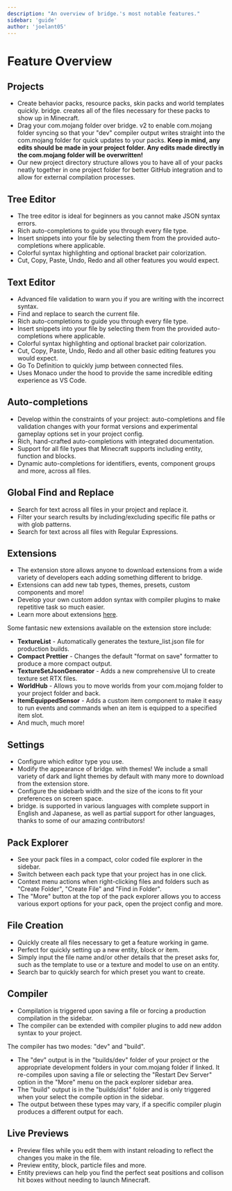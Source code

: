 ```yaml
---
description: "An overview of bridge.'s most notable features."
sidebar: 'guide'
author: 'joelant05'
---
```


# Feature Overview

## Projects

-   Create behavior packs, resource packs, skin packs and world templates quickly. bridge. creates all of the files necessary for these packs to show up in Minecraft.
-   Drag your com.mojang folder over bridge. v2 to enable com.mojang folder syncing so that your "dev" compiler output writes straight into the com.mojang folder for quick updates to your packs. **Keep in mind, any edits should be made in your project folder. Any edits made directly in the com.mojang folder will be overwritten!**
-   Our new project directory structure allows you to have all of your packs neatly together in one project folder for better GitHub integration and to allow for external compilation processes.

## Tree Editor

-   The tree editor is ideal for beginners as you cannot make JSON syntax errors.
-   Rich auto-completions to guide you through every file type.
-   Insert snippets into your file by selecting them from the provided auto-completions where applicable.
-   Colorful syntax highlighting and optional bracket pair colorization.
-   Cut, Copy, Paste, Undo, Redo and all other features you would expect.

## Text Editor

-   Advanced file validation to warn you if you are writing with the incorrect syntax.
-   Find and replace to search the current file.
-   Rich auto-completions to guide you through every file type.
-   Insert snippets into your file by selecting them from the provided auto-completions where applicable.
-   Colorful syntax highlighting and optional bracket pair colorization.
-   Cut, Copy, Paste, Undo, Redo and all other basic editing features you would expect.
-   Go To Definition to quickly jump between connected files.
-   Uses Monaco under the hood to provide the same incredible editing experience as VS Code.

## Auto-completions

-   Develop within the constraints of your project: auto-completions and file validation changes with your format versions and experimental gameplay options set in your project config.
-   Rich, hand-crafted auto-completions with integrated documentation.
-   Support for all file types that Minecraft supports including entity, function and blocks.
-   Dynamic auto-completions for identifiers, events, component groups and more, across all files.

## Global Find and Replace

-   Search for text across all files in your project and replace it.
-   Filter your search results by including/excluding specific file paths or with glob patterns.
-   Search for text across all files with Regular Expressions.

## Extensions

-   The extension store allows anyone to download extensions from a wide variety of developers each adding something different to bridge.
-   Extensions can add new tab types, themes, presets, custom components and more!
-   Develop your own custom addon syntax with compiler plugins to make repetitive task so much easier.
-   Learn more about extensions [here](/extension-docs/).

Some fantasic new extensions available on the extension store include:

-   **TextureList** - Automatically generates the texture_list.json file for production builds.
-   **Compact Prettier** - Changes the default "format on save" formatter to produce a more compact output.
-   **TextureSetJsonGenerator** - Adds a new comprehensive UI to create texture set RTX files.
-   **WorldHub** - Allows you to move worlds from your com.mojang folder to your project folder and back.
-   **ItemEquippedSensor** - Adds a custom item component to make it easy to run events and commands when an item is equipped to a specified item slot.
-   And much, much more!

## Settings

-   Configure which editor type you use.
-   Modify the appearance of bridge. with themes! We include a small variety of dark and light themes by default with many more to download from the extension store.
-   Configure the sidebarb width and the size of the icons to fit your preferences on screen space.
-   bridge. is supported in various languages with complete support in English and Japanese, as well as partial support for other languages, thanks to some of our amazing contributors!

## Pack Explorer

-   See your pack files in a compact, color coded file explorer in the sidebar.
-   Switch between each pack type that your project has in one click.
-   Context menu actions when right-clicking files and folders such as "Create Folder", "Create File" and "Find in Folder".
-   The "More" button at the top of the pack explorer allows you to access various export options for your pack, open the project config and more.

## File Creation

-   Quickly create all files necessary to get a feature working in game.
-   Perfect for quickly setting up a new entity, block or item.
-   Simply input the file name and/or other details that the preset asks for, such as the template to use or a texture and model to use on an entity.
-   Search bar to quickly search for which preset you want to create.

## Compiler

-   Compilation is triggered upon saving a file or forcing a production compilation in the sidebar.
-   The compiler can be extended with compiler plugins to add new addon syntax to your project.

The compiler has two modes: "dev" and "build".

-   The "dev" output is in the "builds/dev" folder of your project or the appropriate development folders in your com.mojang folder if linked. It re-compiles upon saving a file or selecting the "Restart Dev Server" option in the "More" menu on the pack explorer sidebar area.
-   The "build" output is in the "builds/dist" folder and is only triggered when your select the compile option in the sidebar.
-   The output between these types may vary, if a specific compiler plugin produces a different output for each.

## Live Previews

-   Preview files while you edit them with instant reloading to reflect the changes you make in the file.
-   Preview entity, block, particle files and more.
-   Entity previews can help you find the perfect seat positions and collison hit boxes without needing to launch Minecraft.
